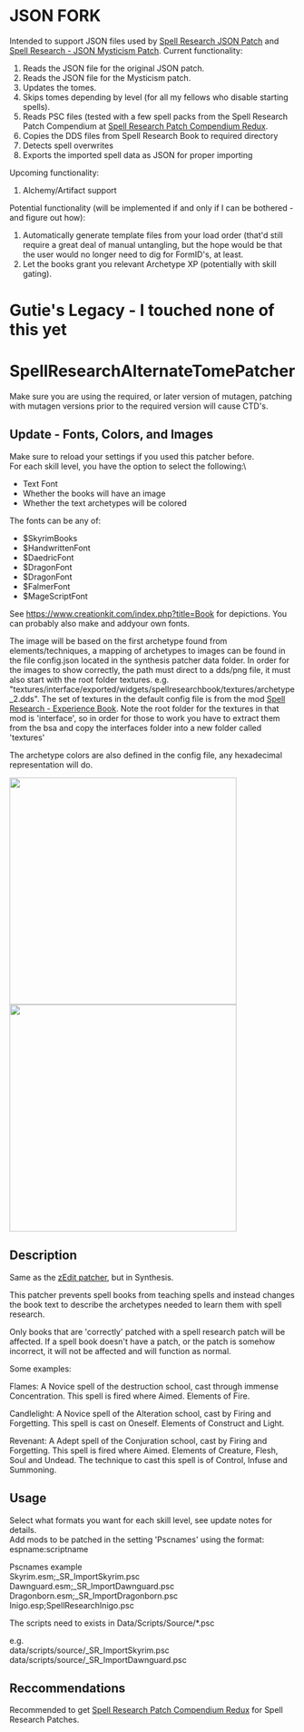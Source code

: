 # JSON FORK

Intended to support JSON files used by [Spell Research JSON Patch](https://www.nexusmods.com/skyrimspecialedition/mods/42381) and [Spell Research - JSON Mysticism Patch](https://www.nexusmods.com/skyrimspecialedition/mods/48515).
Current functionality:
1. Reads the JSON file for the original JSON patch.
2. Reads the JSON file for the Mysticism patch.
3. Updates the tomes.
4. Skips tomes depending by level (for all my fellows who disable starting spells).
5. Reads PSC files (tested with a few spell packs from the Spell Research Patch Compendium at [Spell Research Patch Compendium Redux](https://www.nexusmods.com/skyrimspecialedition/mods/61177).
6. Copies the DDS files from Spell Research Book to required directory
7. Detects spell overwrites
8. Exports the imported spell data as JSON for proper importing

Upcoming functionality:
1. Alchemy/Artifact support

Potential functionality (will be implemented if and only if I can be bothered - and figure out how):
1. Automatically generate template files from your load order (that'd still require a great deal of manual untangling, but the hope would be that the user would no longer need to dig for FormID's, at least.
2. Let the books grant you relevant Archetype XP (potentially with skill gating).

# Gutie's Legacy - I touched none of this yet

# SpellResearchAlternateTomePatcher

Make sure you are using the required, or later version of mutagen, patching with mutagen versions prior to the required version will cause CTD's.

## Update - Fonts, Colors, and Images
Make sure to reload your settings if you used this patcher before.\
For each skill level, you have the option to select the following:\
- Text Font
- Whether the books will have an image
- Whether the text archetypes will be colored

The fonts can be any of:
- $SkyrimBooks
- $HandwrittenFont
- $DaedricFont
- $DragonFont
- $DragonFont
- $FalmerFont
- $MageScriptFont

See https://www.creationkit.com/index.php?title=Book for depictions. You can probably also make and addyour own fonts.

The image will be based on the first archetype found from elements/techniques, a mapping of archetypes to images can be found in the file config.json located in the synthesis patcher data folder. In order for the images to show correctly, the path must direct to a dds/png file, it must also start with the root folder textures. e.g.\
"textures/interface/exported/widgets/spellresearchbook/textures/archetype_2.dds". The set of textures in the default config file is from the mod [Spell Research - Experience Book](https://www.nexusmods.com/skyrimspecialedition/mods/28355). Note the root folder for the textures in that mod is 'interface', so in order for those to work you have to extract them from the bsa and copy the interfaces folder into a new folder called 'textures'

The archetype colors are also defined in the config file, any hexadecimal representation will do.
<!-- ![book1](https://user-images.githubusercontent.com/98627298/152105281-5a76f057-09d2-4d8e-bd68-a1c397f2629c.JPG) -->
<!-- ![book2](https://user-images.githubusercontent.com/98627298/152105316-1c2db180-470f-4e80-a54d-a1ee1534b0a6.JPG) -->
<p float="left">
<img src="https://user-images.githubusercontent.com/98627298/152105281-5a76f057-09d2-4d8e-bd68-a1c397f2629c.JPG" width="400">
<img src="https://user-images.githubusercontent.com/98627298/152105316-1c2db180-470f-4e80-a54d-a1ee1534b0a6.JPG" width="400">  
</p>

## Description
Same as the [zEdit patcher](https://www.nexusmods.com/skyrimspecialedition/mods/39301), but in Synthesis.

This patcher prevents spell books from teaching spells and instead changes the book text to describe the archetypes needed to learn them with spell research.

Only books that are 'correctly' patched with a spell research patch will be affected. If a spell book doesn't have a patch, or the patch is somehow incorrect, it will not be affected and will function as normal.

Some examples:

Flames:
A Novice spell of the destruction school, cast through immense Concentration. This spell is fired where Aimed. Elements of Fire. 

Candlelight:
A Novice spell of the Alteration school, cast by Firing and Forgetting. This spell is cast on Oneself. Elements of Construct and Light. 

Revenant:
A Adept spell of the Conjuration school, cast by Firing and Forgetting. This spell is fired where Aimed. Elements of Creature, Flesh, Soul and Undead. The technique to cast this spell is of Control, Infuse and Summoning.


## Usage
Select what formats you want for each skill level, see update notes for details.\
Add mods to be patched in the setting 'Pscnames' using the format: espname:scriptname

Pscnames example\
Skyrim.esm;_SR_ImportSkyrim.psc\
Dawnguard.esm;_SR_ImportDawnguard.psc\
Dragonborn.esm;_SR_ImportDragonborn.psc\
Inigo.esp;SpellResearchInigo.psc

The scripts need to exists in Data/Scripts/Source/*.psc

e.g.\
data/scripts/source/_SR_ImportSkyrim.psc\
data/scripts/source/_SR_ImportDawnguard.psc

## Reccommendations
Recommended to get [Spell Research Patch Compendium Redux](https://www.nexusmods.com/skyrimspecialedition/mods/61177) for Spell Research Patches.

